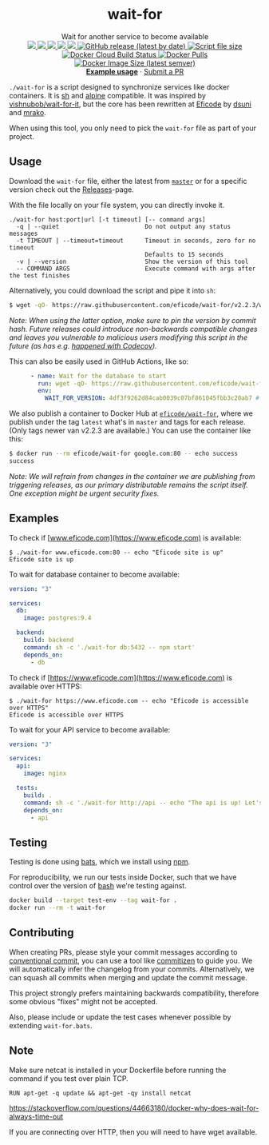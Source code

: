 <br />
<h1 align="center">wait-for</h3>

<p align="center">

  <p align="center">
     Wait for another service to become available
  <br/>

  <a href="https://github.com/Eficode/wait-for/graphs/contributors">
  <img src="https://img.shields.io/github/contributors/Eficode/wait-for.svg?style=flat-square">
  </a>
  <a href="https://github.com/Eficode/wait-for/network/members">
  <img src="https://img.shields.io/github/forks/Eficode/wait-for.svg?style=flat-square">
  </a>
  <a href="https://github.com/Eficode/wait-for/stargazers">
  <img src="https://img.shields.io/github/stars/Eficode/wait-for.svg?style=flat-square">
  </a>
  <a href="https://github.com/Eficode/wait-for/blob/master/LICENSE.txt">
  <img src="https://img.shields.io/github/license/Eficode/wait-for.svg?style=flat-square">
  </a> 
  <a href="https://github.com/Eficode/wait-for/actions">
  <img src="https://img.shields.io/github/actions/workflow/status/Eficode/wait-for/ci.yml?style=flat-square&logo=github%20actions">
  </a> 
  <a href="https://github.com/Eficode/wait-for/releases">
  <img alt="GitHub release (latest by date)" src="https://img.shields.io/github/v/release/Eficode/wait-for?style=flat-square">
  </a>
  <a href="https://github.com/Eficode/wait-for/releases">
  <img alt="Script file size" src="https://img.shields.io/github/size/eficode/wait-for/wait-for?style=flat-square&color=green">
  </a>
    
  <br/>
  
  <a href="https://hub.docker.com/r/eficode/wait-for/builds">
  <img alt="Docker Cloud Build Status" src="https://img.shields.io/docker/cloud/build/eficode/wait-for?style=flat-square">
  </a>
  <a href="https://hub.docker.com/r/eficode/wait-for">
  <img alt="Docker Pulls" src="https://img.shields.io/docker/pulls/eficode/wait-for?style=flat-square">
  </a>
  <a href="https://hub.docker.com/r/eficode/wait-for">
  <img alt="Docker Image Size (latest semver)" src="https://img.shields.io/docker/image-size/eficode/wait-for?logo=docker&style=flat-square">
  </a>
  <br/>
  <a href="https://github.com/eficode/wait-for#examples"><strong>Example usage</strong></a>
  ·
  <a href="https://github.com/Eficode/wait-for/pulls">Submit a PR</a>
  </p>
</p>

`./wait-for` is a script designed to synchronize services like docker containers. It is [sh](https://en.wikipedia.org/wiki/Bourne_shell) and [alpine](https://alpinelinux.org/) compatible. It was inspired by [vishnubob/wait-for-it](https://github.com/vishnubob/wait-for-it), but the core has been rewritten at [Eficode](http://eficode.com/) by [dsuni](https://github.com/dsuni) and [mrako](https://github.com/mrako).

When using this tool, you only need to pick the `wait-for` file as part of your project.

## Usage

Download the `wait-for` file, either the latest from [`master`](https://raw.githubusercontent.com/eficode/wait-for/master/wait-for) or for a specific version check out the [Releases](https://github.com/eficode/wait-for/releases)-page.

With the file locally on your file system, you can directly invoke it.

```
./wait-for host:port|url [-t timeout] [-- command args]
  -q | --quiet                        Do not output any status messages
  -t TIMEOUT | --timeout=timeout      Timeout in seconds, zero for no timeout
                                      Defaults to 15 seconds
  -v | --version                      Show the version of this tool
  -- COMMAND ARGS                     Execute command with args after the test finishes
```

Alternatively, you could download the script and pipe it into `sh`:

```sh
$ wget -qO- https://raw.githubusercontent.com/eficode/wait-for/v2.2.3/wait-for | sh -s -- google.com:80 -- echo success
```

_Note: When using the latter option, make sure to pin the version by commit hash. Future releases could introduce non-backwards compatible changes and leaves you vulnerable to malicious users modifying this script in the future (as has e.g. [happened with Codecov](https://about.codecov.io/security-update/))._

This can also be easily used in GitHub Actions, like so:

```yaml
      - name: Wait for the database to start
        run: wget -qO- https://raw.githubusercontent.com/eficode/wait-for/$WAIT_FOR_VERSION/wait-for | sh -s -- localhost:5132 -- echo "Database is up"
        env:
          WAIT_FOR_VERSION: 4df3f9262d84cab0039c07bf861045fbb3c20ab7 # v2.2.3
```

We also publish a container to Docker Hub at [`eficode/wait-for`](https://hub.docker.com/r/eficode/wait-for), where we publish under the tag `latest` what's in `master` and tags for each release. (Only tags newer van v2.2.3 are available.) You can use the container like this:

```bash
$ docker run --rm eficode/wait-for google.com:80 -- echo success
success
```

_Note: We will refrain from changes in the container we are publishing from triggering releases, as our primary distributable remains the script itself. One exception might be urgent security fixes._

## Examples

To check if [www.eficode.com](https://www.eficode.com) is available:

```
$ ./wait-for www.eficode.com:80 -- echo "Eficode site is up"
Eficode site is up
```

To wait for database container to become available:

```yml
version: "3"

services:
  db:
    image: postgres:9.4

  backend:
    build: backend
    command: sh -c './wait-for db:5432 -- npm start'
    depends_on:
      - db
```

To check if [https://www.eficode.com](https://www.eficode.com) is available over HTTPS:

```
$ ./wait-for https://www.eficode.com -- echo "Eficode is accessible over HTTPS"
Eficode is accessible over HTTPS
```

To wait for your API service to become available:

```yml
version: "3"

services:
  api:
    image: nginx

  tests:
    build: .
    command: sh -c './wait-for http://api -- echo "The api is up! Let's use it"'
    depends_on:
      - api
```

## Testing

Testing is done using [bats](https://github.com/bats-core/bats-core), which we install using [npm](https://docs.npmjs.com/downloading-and-installing-node-js-and-npm). 

For reproducibility, we run our tests inside Docker, such that we have control over the version of [bash](<https://en.wikipedia.org/wiki/Bash_(Unix_shell)>) we're testing against.

```bash
docker build --target test-env --tag wait-for .
docker run --rm -t wait-for
```

## Contributing

When creating PRs, please style your commit messages according to [conventional commit](https://www.conventionalcommits.org/en/v1.0.0/), you can use a tool like [commitizen](https://github.com/commitizen/cz-cli) to guide you. We will automatically infer the changelog from your commits. Alternatively, we can squash all commits when merging and update the commit message.

This project strongly prefers maintaining backwards compatibility, therefore some obvious "fixes" might not be accepted.

Also, please include or update the test cases whenever possible by extending `wait-for.bats`.

## Note

Make sure netcat is installed in your Dockerfile before running the command if you test over plain TCP.

```
RUN apt-get -q update && apt-get -qy install netcat
```

https://stackoverflow.com/questions/44663180/docker-why-does-wait-for-always-time-out

If you are connecting over HTTP, then you will need to have wget available.
